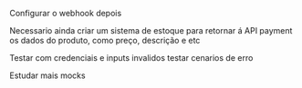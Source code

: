 
Configurar o webhook depois

Necessario ainda criar um sistema de estoque para retornar á API payment os dados do produto, como preço, descrição e etc


Testar com credenciais e inputs invalidos
testar cenarios de erro

Estudar mais mocks